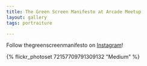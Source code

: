 ```yaml
---
title: The Green Screen Manifesto at Arcade Meetup
layout: gallery
tags: portraiture

---
```


Follow thegreenscreenmanifesto on [Instagram](https://www.instagram.com/thegreenscreenmanifesto)!

{% flickr_photoset 72157709791309132 "Medium" %}
